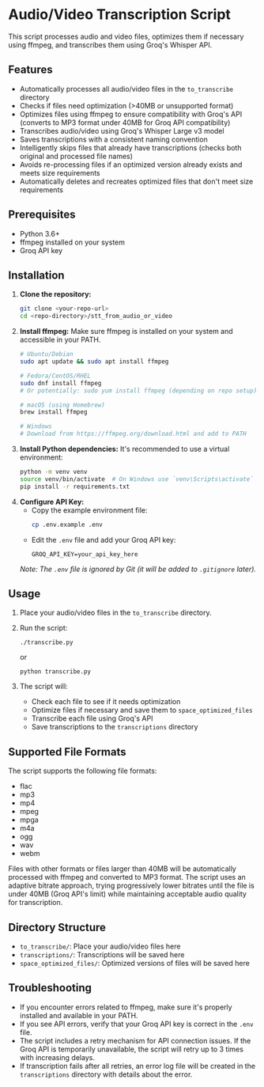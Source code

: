 # Audio/Video Transcription Script

This script processes audio and video files, optimizes them if necessary using ffmpeg, and transcribes them using Groq's Whisper API.

## Features

- Automatically processes all audio/video files in the `to_transcribe` directory
- Checks if files need optimization (>40MB or unsupported format)
- Optimizes files using ffmpeg to ensure compatibility with Groq's API (converts to MP3 format under 40MB for Groq API compatibility)
- Transcribes audio/video using Groq's Whisper Large v3 model
- Saves transcriptions with a consistent naming convention
- Intelligently skips files that already have transcriptions (checks both original and processed file names)
- Avoids re-processing files if an optimized version already exists and meets size requirements
- Automatically deletes and recreates optimized files that don't meet size requirements

## Prerequisites

- Python 3.6+
- ffmpeg installed on your system
- Groq API key

## Installation

1.  **Clone the repository:**
    ```bash
    git clone <your-repo-url>
    cd <repo-directory>/stt_from_audio_or_video
    ```
2.  **Install ffmpeg:**
    Make sure ffmpeg is installed on your system and accessible in your PATH.
    ```bash
    # Ubuntu/Debian
    sudo apt update && sudo apt install ffmpeg

    # Fedora/CentOS/RHEL
    sudo dnf install ffmpeg
    # Or potentially: sudo yum install ffmpeg (depending on repo setup)

    # macOS (using Homebrew)
    brew install ffmpeg

    # Windows
    # Download from https://ffmpeg.org/download.html and add to PATH
    ```
3.  **Install Python dependencies:**
    It's recommended to use a virtual environment:
    ```bash
    python -m venv venv
    source venv/bin/activate  # On Windows use `venv\Scripts\activate`
    pip install -r requirements.txt
    ```
4.  **Configure API Key:**
    -   Copy the example environment file:
        ```bash
        cp .env.example .env
        ```
    -   Edit the `.env` file and add your Groq API key:
        ```
        GROQ_API_KEY=your_api_key_here
        ```
    *Note: The `.env` file is ignored by Git (it will be added to `.gitignore` later).*

## Usage

1. Place your audio/video files in the `to_transcribe` directory.

2. Run the script:
   ```
   ./transcribe.py
   ```
   or
   ```
   python transcribe.py
   ```

3. The script will:
   - Check each file to see if it needs optimization
   - Optimize files if necessary and save them to `space_optimized_files`
   - Transcribe each file using Groq's API
   - Save transcriptions to the `transcriptions` directory

## Supported File Formats

The script supports the following file formats:
- flac
- mp3
- mp4
- mpeg
- mpga
- m4a
- ogg
- wav
- webm

Files with other formats or files larger than 40MB will be automatically processed with ffmpeg and converted to MP3 format. The script uses an adaptive bitrate approach, trying progressively lower bitrates until the file is under 40MB (Groq API's limit) while maintaining acceptable audio quality for transcription.

## Directory Structure

- `to_transcribe/`: Place your audio/video files here
- `transcriptions/`: Transcriptions will be saved here
- `space_optimized_files/`: Optimized versions of files will be saved here

## Troubleshooting

- If you encounter errors related to ffmpeg, make sure it's properly installed and available in your PATH.
- If you see API errors, verify that your Groq API key is correct in the `.env` file.
- The script includes a retry mechanism for API connection issues. If the Groq API is temporarily unavailable, the script will retry up to 3 times with increasing delays.
- If transcription fails after all retries, an error log file will be created in the `transcriptions` directory with details about the error.